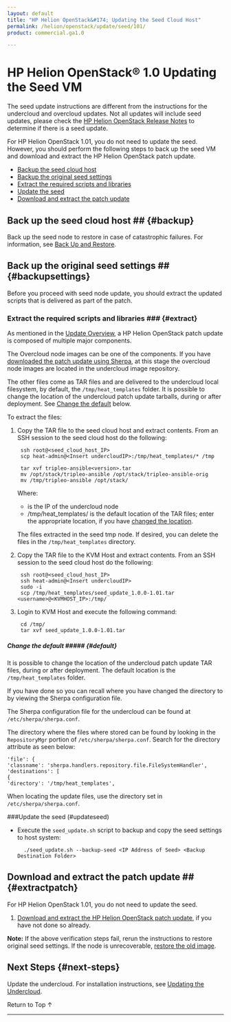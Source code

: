 ```yaml
---
layout: default
title: "HP Helion OpenStack&#174; Updating the Seed Cloud Host"
permalink: /helion/openstack/update/seed/101/
product: commercial.ga1.0

---
```

<!--PUBLISHED -->


<script>

function PageRefresh {
onLoad="window.refresh"
}

PageRefresh();

</script>
<!--
<p style="font-size: small;"> <a href="/helion/openstack/">&#9664; PREV | <a href="/helion/openstack/">&#9650; UP</a> | <a href="/helion/openstack/faq/">NEXT &#9654; </a></p>
-->
# HP Helion OpenStack&#174; 1.0 Updating the Seed VM

The seed update instructions are different from the instructions for the undercloud and overcloud updates.  Not all updates will include seed updates, please check the [HP Helion OpenStack Release Notes](/helion/openstack/release-notes/101/) to determine if there is a seed update.

For HP Helion OpenStack 1.01, you do not need to update the seed. However, you should perform the following steps to back up the seed VM and  download and extract the HP Helion OpenStack patch update. 

<!-- Not needed for 1.01
Updating the seed node involves saving current environment and configuration settings and restoring them after the update.
-->

* [Backup the seed cloud host](#backup)
* [Backup the original seed settings](#backupsettings)
* [Extract the required scripts and libraries](#extract)
* [Update the seed](#updateseed)
* [Download and extract the patch update](#extractpatch)
<!-- Not needed for 1.01
* [Restore the original seed settings](#restoreseed)
* [Verify the update](#verify)
-->
## Back up the seed cloud host ## {#backup}

Back up the seed node to restore in case of catastrophic failures.  For information, see [Back Up and Restore](/helion/openstack/backup.restore/).  

## Back up the original seed settings ## {#backupsettings}

Before you proceed with seed node update, you should extract the updated scripts that is delivered as part of the patch.  

### Extract the required scripts and libraries ### {#extract}

As mentioned in the [Update Overview](/helion/openstack/update/overview/101/), a HP Helion OpenStack patch update is composed of multiple major components.  

The Overcloud node images can be one of the components. If you have [downloaded the patch update using Sherpa](/helion/openstack/update/download/101/), at this stage the overcloud node images are located in the undercloud image repository. 

The other files come as TAR files and are delivered to the undercloud local filesystem, by default, the `/tmp/heat_templates` folder.  It is possible to change the location of the undercloud patch update tarballs, during or after deployment. See [Change the default](#default) below. 

To extract the files:

<!---
1. Use SSH to access the seed cloud host:

		ssh root@<seed_cloud_host_IP>
		sudo -i
-->

1. Copy the TAR file to the seed cloud host and extract contents. From an SSH session to the seed cloud host do the following:

		ssh root@<seed_cloud_host_IP>
		scp heat-admin@<Insert undercloudIP>:/tmp/heat_templates/* /tmp
		
		tar xvf tripleo-ansible<version>.tar 
		mv /opt/stack/tripleo-ansible /opt/stack/tripleo-ansible-orig
		mv /tmp/tripleo-ansible /opt/stack/

	Where:

	* <Insert undercloudIP> is the IP of the undercloud node
	* /tmp/heat_templates/ is the default location of the TAR files; enter the appropriate location, if you have [changed the location](#default).

	The files extracted in the seed tmp node.  If desired, you can delete the files in the `/tmp/heat_templates` directory.

2. Copy the TAR file to the KVM Host and extract contents. From an SSH session to the seed cloud host do the following:

		ssh root@<seed_cloud_host_IP>
		ssh heat-admin@<Insert undercloudIP>
		sudo -i
		scp /tmp/heat_templates/seed_update_1.0.0-1.01.tar <username>@<KVMHOST_IP>:/tmp/
		

3. Login to KVM Host and execute the following command:
		
		cd /tmp/
		tar xvf seed_update_1.0.0-1.01.tar



##### Change the default ##### {#default}

It is possible to change the location of the undercloud patch update TAR files, during or after deployment. The default location is the `/tmp/heat_templates` folder.   

If you have done so you can recall where you have changed the directory to by viewing the Sherpa configuration file.  

The Sherpa configuration file for the undercloud can be found at `/etc/sherpa/sherpa.conf`. 

The directory where the files where stored can be found by looking in the `RepositoryMgr` portion of `/etc/sherpa/sherpa.conf`. Search for the directory attribute as seen below:

	'file': {
	'classname': 'sherpa.handlers.repository.file.FileSystemHandler',
	'destinations': [
	{
	'directory': '/tmp/heat_templates',

When locating the update files, use the directory set in `/etc/sherpa/sherpa.conf`.




###Update the seed (#updateseed)

* Execute the `seed_update.sh` script to backup and copy the seed settings to host system:

		./seed_update.sh --backup-seed <IP Address of Seed> <Backup Destination Folder>



## Download and extract the patch update ## {#extractpatch}

For HP Helion OpenStack 1.01, you do not need to update the seed. 

1. [Download and extract the HP Helion OpenStack patch update](/helion/openstack/update/download/101/), if you have not done so already.  

<!-- Not needed for 1.01
2. Update the seed node as described in the [installation instructions](/helion/openstack/install/overview/) providing details for pre-requisites as used during  the initial installation.

## Restore original seed settings ## {#restoreseed}

Once the seed installation is complete, SSH into the seed node to confirm it is accessible.  

On the host node where the scripts were extracted, execute the script to restore seed settings on the updated seed.

	./seed_update.sh -??-restore-seed <Ip Address of Seed> <Backup Source Folder>


## Verify the update ## {#verify}

Perform these basic tests to verify that the environment settings have been restored on seed node.  Connect to seed node using SSH.

1.	Verify local services

		. stackrc - Source the credentials for verification 
		nova list - Should list the servers
		glance image-list - Should list the images in glance
		heat stack-list - Should list the undercloud stack
		neutron net-list - Should list the ctlplanes

2.	Verify connectivity

		ssh heat-admin@<undercloud-IP>  -  Should be able to successful connect to undercloud
-->
**Note:** If the above verification steps fail, rerun the instructions to restore original seed settings. If the node is unrecoverable, [restore the old image](/helion/openstack/backup.restore/).  


## Next Steps {#next-steps}

Update the undercloud. For installation instructions, see [Updating the Undercloud](/helion/openstack/update/undercloud/101/).


<a href="#top" style="padding:14px 0px 14px 0px; text-decoration: none;"> Return to Top &#8593; </a>


----


